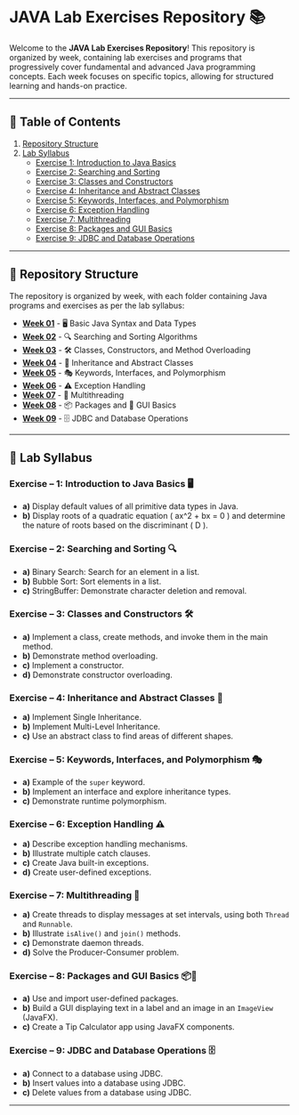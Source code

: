 # JAVA Lab Exercises Repository 📚

Welcome to the **JAVA Lab Exercises Repository**! This repository is organized by week, containing lab exercises and programs that progressively cover fundamental and advanced Java programming concepts. Each week focuses on specific topics, allowing for structured learning and hands-on practice.

---

## 📑 Table of Contents

1. [Repository Structure](#-repository-structure)
2. [Lab Syllabus](#-lab-syllabus)
   - [Exercise 1: Introduction to Java Basics](#exercise--1-introduction-to-java-basics)
   - [Exercise 2: Searching and Sorting](#exercise--2-searching-and-sorting)
   - [Exercise 3: Classes and Constructors](#exercise--3-classes-and-constructors)
   - [Exercise 4: Inheritance and Abstract Classes](#exercise--4-inheritance-and-abstract-classes)
   - [Exercise 5: Keywords, Interfaces, and Polymorphism](#exercise--5-keywords-interfaces-and-polymorphism)
   - [Exercise 6: Exception Handling](#exercise--6-exception-handling)
   - [Exercise 7: Multithreading](#exercise--7-multithreading)
   - [Exercise 8: Packages and GUI Basics](#exercise--8-packages-and-gui-basics)
   - [Exercise 9: JDBC and Database Operations](#exercise--9-jdbc-and-database-operations)

---

## 📂 Repository Structure

The repository is organized by week, with each folder containing Java programs and exercises as per the lab syllabus:

- **[Week 01](./Week%2001/)** - 🖥️ Basic Java Syntax and Data Types
- **[Week 02](./Week%2002/)** - 🔍 Searching and Sorting Algorithms
- **[Week 03](./Week%2003/)** - 🛠️ Classes, Constructors, and Method Overloading
- **[Week 04](./Week%2004/)** - 🧩 Inheritance and Abstract Classes
- **[Week 05](./Week%2005/)** - 🎭 Keywords, Interfaces, and Polymorphism
- **[Week 06](./Week%2006/)** - ⚠️ Exception Handling
- **[Week 07](./Week%2007/)** - 🔄 Multithreading
- **[Week 08](./Week%2008/)** - 📦 Packages and 🎨 GUI Basics
- **[Week 09](./Week%2009/)** - 🗄️ JDBC and Database Operations

---

## 📜 Lab Syllabus

### Exercise – 1: Introduction to Java Basics 🖥️

- **a)** Display default values of all primitive data types in Java.
- **b)** Display roots of a quadratic equation \( ax^2 + bx = 0 \) and determine the nature of roots based on the discriminant \( D \).

### Exercise – 2: Searching and Sorting 🔍

- **a)** Binary Search: Search for an element in a list.
- **b)** Bubble Sort: Sort elements in a list.
- **c)** StringBuffer: Demonstrate character deletion and removal.

### Exercise – 3: Classes and Constructors 🛠️

- **a)** Implement a class, create methods, and invoke them in the main method.
- **b)** Demonstrate method overloading.
- **c)** Implement a constructor.
- **d)** Demonstrate constructor overloading.

### Exercise – 4: Inheritance and Abstract Classes 🧩

- **a)** Implement Single Inheritance.
- **b)** Implement Multi-Level Inheritance.
- **c)** Use an abstract class to find areas of different shapes.

### Exercise – 5: Keywords, Interfaces, and Polymorphism 🎭

- **a)** Example of the `super` keyword.
- **b)** Implement an interface and explore inheritance types.
- **c)** Demonstrate runtime polymorphism.

### Exercise – 6: Exception Handling ⚠️

- **a)** Describe exception handling mechanisms.
- **b)** Illustrate multiple catch clauses.
- **c)** Create Java built-in exceptions.
- **d)** Create user-defined exceptions.

### Exercise – 7: Multithreading 🔄

- **a)** Create threads to display messages at set intervals, using both `Thread` and `Runnable`.
- **b)** Illustrate `isAlive()` and `join()` methods.
- **c)** Demonstrate daemon threads.
- **d)** Solve the Producer-Consumer problem.

### Exercise – 8: Packages and GUI Basics 📦🎨

- **a)** Use and import user-defined packages.
- **b)** Build a GUI displaying text in a label and an image in an `ImageView` (JavaFX).
- **c)** Create a Tip Calculator app using JavaFX components.

### Exercise – 9: JDBC and Database Operations 🗄️

- **a)** Connect to a database using JDBC.
- **b)** Insert values into a database using JDBC.
- **c)** Delete values from a database using JDBC.

---
